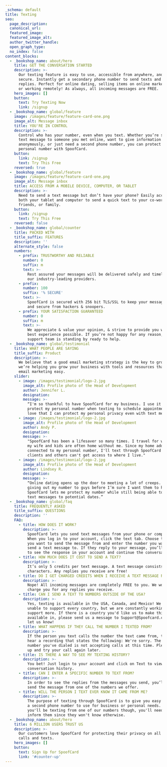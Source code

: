 ```yaml
---
_schema: default
title: Texting
seo:
  page_description:
  canonical_url:
  featured_image:
  featured_image_alt:
  author_twitter_handle:
  open_graph_type:
  no_index: false
content_blocks:
  - _bookshop_name: about/hero
    title: GET THE CONVERSATION STARTED
    description: >-
      Our texting feature is easy to use, accessible from anywhere, and 100%
      secure. Instantly get a secondary phone number to send texts and get
      replies. Perfect for online dating, selling items on online marketplaces,
      or working remotely! As always, all incoming messages are FREE.
    hero_images: []
    button:
      text: Try Texting Now
      link: /signup
  - _bookshop_name: global/feature
    image: /images/feature/feature-card-one.png
    image_alt: Message inbox
    title: YOU'RE IN CONTROL
    description: >-
      Control who has your number, even when you text. Whether you’re sending a
      text message to someone you met online, want to give information
      anonymously, or just need a second phone number, you can protect your
      personal number with SpoofCard.
    button:
      link: /signup
      text: Try This Free
    reversed: true
  - _bookshop_name: global/feature
    image: /images/feature/feature-card-one.png
    image_alt: Message inbox
    title: ACCESS FROM A MOBILE DEVICE, COMPUTER, OR TABLET
    description: >-
      Need to send a text message but don’t have your phone? Easily access from
      both your tablet and computer to send a quick text to your co-workers,
      friends, or family.
    button:
      link: /signup
      text: Try This Free
    reversed: false
  - _bookshop_name: global/counter
    title: PACKED WITH
    title_suffix: FEATURES
    description: ''
    alternate_style: false
    numbers:
      - prefix: TRUSTWORTHY AND RELIABLE
        number: 0
        suffix: m
        text: >-
          Rest assured your messages will be delivered safely and timely through
          our industry-leading providers.
      - prefix:
        number: 100
        suffix: '% SECURE'
        text: >-
          SpoofCard is secured with 256 bit TLS/SSL to keep your messages safe
          and secure from hackers & snoopers.
      - prefix: YOUR SATISFACTION GUARANTEED
        number: 0
        suffix: m
        text: >-
          We appreciate & value your opinion, & strive to provide you with the
          best experience possible. If you’re not happy for any reason, our
          support team is standing by ready to help.
  - _bookshop_name: global/testimonial
    title: WHAT PEOPLE ARE SAYING
    title_suffix: Product
    description: >-
      We believe that a good email marketing strategy is the key to growth. So
      we’re helping you grow your business with tools and resources that make
      email marketing easy.
    slider:
      - image: /images/testimonial/logo-2.jpg
        image_alt: Profile photo of the Head of Development
        author: Jennifer L.
        designation:
        message: >-
          “I'm so thankful to have SpoofCard for my business. I use it to
          protect my personal number when texting to schedule appointments. I
          love that I can protect my personal privacy even with text messages.”
      - image: /images/testimonial/logo-2.jpg
        image_alt: Profile photo of the Head of Development
        author: Andy P.
        designation:
        message: >-
          "SpoofCard has been a lifesaver so many times. I travel for work and
          my wife and kids are often home without me. Since my home address is
          connected to my personal number, I'll text through SpoofCard so
          clients and others can't get access to where I live."
      - image: /images/testimonial/logo-2.jpg
        image_alt: Profile photo of the Head of Development
        author: Lindsey R.
        designation:
        message: >-
          “Online dating opens up the door to meeting a lot of creeps. I hate
          giving out my number to guys before I’m sure I want them to have it.
          SpoofCard lets me protect my number while still being able to send
          text messages to potential dates.”
  - _bookshop_name: global/faq
    title: FREQUENTLY ASKED
    title_suffix: QUESTIONS
    description: ''
    FAQ:
      - title: HOW DOES IT WORK?
        description: >-
          SpoofCard lets you send text messages from your phone or computer.
          When you log in to your account, click the text tab. Choose the number
          you want to send the message from and enter the number you want to
          send a text message to. If they reply to your message, you’ll be able
          to see the response in your account and continue the conversation.
      - title: HOW MUCH DOES IT COST TO SEND A TEXT?
        description: >-
          It’s only 5 credits per text message. A text message consists of 160
          characters. Any replies you receive are free!
      - title: DO I GET CHARGED CREDITS WHEN I RECEIVE A TEXT MESSAGE REPLY?
        description: >-
          Nope! All incoming messages are completely FREE to you. We won’t
          charge you for any replies you receive.
      - title: CAN I SEND A TEXT TO NUMBERS OUTSIDE OF THE USA?
        description: >-
          Yes, texting is available in the USA, Canada, and Mexico! We are
          unable to support every country, but we are constantly working to
          support more. If there is a country you'd like us to make this
          available in, please send us a message to Support@Spoofcard.com and
          let us know!
      - title: WHAT HAPPENS IF THEY CALL THE NUMBER I TEXTED FROM?
        description: >-
          If the person you text calls the number the text came from, they will
          hear a recording that states the following: We're sorry. The phone
          number you've dialed is not accepting calls at this time. Please hang
          up and try your call again later.
      - title: IS THERE A WAY TO SEE MY TEXTING HISTORY?
        description: >-
          You bet! Just login to your account and click on Text to view your
          conversation history.
      - title: CAN I ENTER A SPECIFIC NUMBER TO TEXT FROM?
        description: >-
          In order to see the replies from the messages you send, you’ll need to
          send the message from one of the numbers we offer.
      - title: WILL THE PERSON I TEXT EVER KNOW IT CAME FROM ME?
        description: >-
          The purpose of texting through SpoofCard is to give you easy access to
          a second phone number to use for business or personal needs. Since
          you'll be texting from one of our numbers though, you'll need to
          inform them since they won't know otherwise.
  - _bookshop_name: about/hero
    title: 6 MILLION USERS TRUST US
    description: >-
      Our customers love SpoofCard for protecting their privacy on all of their
      calls and texts.
    hero_images: []
    button:
      text: Sign Up for SpoofCard
      link: '#counter-up'
---
```

